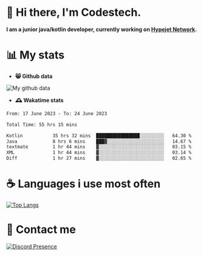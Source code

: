 # 👋 Hi there, I'm Codestech.
**I am a junior java/kotlin developer, currently working on [Hypejet Network](https://github.com/Hypejet).**

# 📊 My stats
- **😸 Github data**

![My github data](https://github-readme-stats.vercel.app/api?username=Codestech1&count_private=true&include_all_commits=true&theme=codeSTACKr)

- **🕰️ Wakatime stats**
<!--START_SECTION:waka-->

```txt
From: 17 June 2023 - To: 24 June 2023

Total Time: 55 hrs 15 mins

Kotlin           35 hrs 32 mins  ████████████████░░░░░░░░░   64.30 %
Java             8 hrs 6 mins    ███▓░░░░░░░░░░░░░░░░░░░░░   14.67 %
textmate         1 hr 44 mins    ▓░░░░░░░░░░░░░░░░░░░░░░░░   03.15 %
XML              1 hr 44 mins    ▓░░░░░░░░░░░░░░░░░░░░░░░░   03.14 %
Diff             1 hr 27 mins    ▓░░░░░░░░░░░░░░░░░░░░░░░░   02.65 %
```

<!--END_SECTION:waka-->

# ☕ Languages i use most often
[![Top Langs](https://github-readme-stats.vercel.app/api/top-langs/?username=Codestech1&layout=compact&langs_count=8&exclude_repo=window5000.github.io&theme=codeSTACKr)](https://github.com/anuraghazra/github-readme-stats)

# 💬 Contact me
[![Discord Presence](https://lanyard.cnrad.dev/api/650718742157852740)](https://discord.com/users/650718742157852740)
</br>
